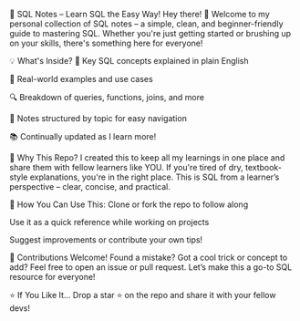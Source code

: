 📘 SQL Notes – Learn SQL the Easy Way!
Hey there! 👋
Welcome to my personal collection of SQL notes – a simple, clean, and beginner-friendly guide to mastering SQL. Whether you're just getting started or brushing up on your skills, there's something here for everyone!

💡 What's Inside?
📌 Key SQL concepts explained in plain English

🧠 Real-world examples and use cases

🔍 Breakdown of queries, functions, joins, and more

🧾 Notes structured by topic for easy navigation

📚 Continually updated as I learn more!

🧭 Why This Repo?
I created this to keep all my learnings in one place and share them with fellow learners like YOU. If you're tired of dry, textbook-style explanations, you're in the right place. This is SQL from a learner’s perspective – clear, concise, and practical.

🙌 How You Can Use This:
Clone or fork the repo to follow along

Use it as a quick reference while working on projects

Suggest improvements or contribute your own tips!

🤝 Contributions Welcome!
Found a mistake? Got a cool trick or concept to add? Feel free to open an issue or pull request. Let’s make this a go-to SQL resource for everyone!

⭐ If You Like It...
Drop a star ⭐ on the repo and share it with your fellow devs!

